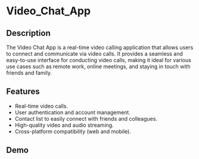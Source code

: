 # Video_Chat_App

## Description

The Video Chat App is a real-time video calling application that allows users to connect and communicate via video calls. It provides a seamless and easy-to-use interface for conducting video calls, making it ideal for various use cases such as remote work, online meetings, and staying in touch with friends and family.

## Features

- Real-time video calls.
- User authentication and account management.
- Contact list to easily connect with friends and colleagues.
- High-quality video and audio streaming.
- Cross-platform compatibility (web and mobile).

## Demo
